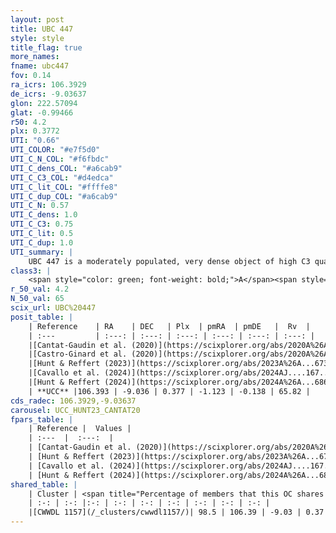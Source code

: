 ```yaml
---
layout: post
title: UBC 447
style: style
title_flag: true
more_names: 
fname: ubc447
fov: 0.14
ra_icrs: 106.3929
de_icrs: -9.03637
glon: 222.57094
glat: -0.99466
r50: 4.2
plx: 0.3772
UTI: "0.66"
UTI_COLOR: "#e7f5d0"
UTI_C_N_COL: "#f6fbdc"
UTI_C_dens_COL: "#a6cab9"
UTI_C_C3_COL: "#d4edca"
UTI_C_lit_COL: "#ffffe8"
UTI_C_dup_COL: "#a6cab9"
UTI_C_N: 0.57
UTI_C_dens: 1.0
UTI_C_C3: 0.75
UTI_C_lit: 0.5
UTI_C_dup: 1.0
UTI_summary: |
    UBC 447 is a moderately populated, very dense object of high C3 quality. It is moderately studied in the literature. This object shares a large percentage of members with a later reported entry.
class3: |
    <span style="color: green; font-weight: bold;">A</span><span style="color: #FFC300; font-weight: bold;">B</span>
r_50_val: 4.2
N_50_val: 65
scix_url: UBC%20447
posit_table: |
    | Reference    | RA    | DEC   | Plx  | pmRA  | pmDE   |  Rv  |
    | :---         | :---: | :---: | :---: | :---: | :---: | :---: |
    |[Cantat-Gaudin et al. (2020)](https://scixplorer.org/abs/2020A%26A...640A...1C) | 106.389 | -9.026 | 0.373 | -1.089 | -0.146 | -- |
    |[Castro-Ginard et al. (2020)](https://scixplorer.org/abs/2020A%26A...635A..45C) | 106.379 | -9.003 | 0.371 | -1.08 | -0.139 | -- |
    |[Hunt & Reffert (2023)](https://scixplorer.org/abs/2023A%26A...673A.114H) | 106.382 | -9.046 | 0.377 | -1.117 | -0.144 | 98.014 |
    |[Cavallo et al. (2024)](https://scixplorer.org/abs/2024AJ....167...12C) | 106.38 | -9.026 | 0.378 | -- | -- | -- |
    |[Hunt & Reffert (2024)](https://scixplorer.org/abs/2024A%26A...686A..42H) | 106.382 | -9.046 | 0.377 | -1.117 | -0.144 | 98.014 |
    | **UCC** |106.393 | -9.036 | 0.377 | -1.123 | -0.138 | 65.82 | 
cds_radec: 106.3929,-9.03637
carousel: UCC_HUNT23_CANTAT20
fpars_table: |
    | Reference |  Values |
    | :---  |  :---:  |
    | [Cantat-Gaudin et al. (2020)](https://scixplorer.org/abs/2020A%26A...640A...1C) | `AVNN=1.26, DMNN=12.14, AgeNN=8.39` |
    | [Hunt & Reffert (2023)](https://scixplorer.org/abs/2023A%26A...673A.114H) | `AV50=1.149, diffAV50=0.787, MOD50=11.866, logAge50=8.29` |
    | [Cavallo et al. (2024)](https://scixplorer.org/abs/2024AJ....167...12C) | `AV50=1.72, dMod50=12.15, logAge50=8.11, [Fe/H]50=0.05` |
    | [Hunt & Reffert (2024)](https://scixplorer.org/abs/2024A%26A...686A..42H) | `MassJ=402.692` |
shared_table: |
    | Cluster | <span title="Percentage of members that this OC shares with the ones listed">%</span>   | RA   | DEC   | Plx   | pmRA  | pmDE  | Rv | UTI |
    | :-: | :-: |:-: | :-: | :-: | :-: | :-: | :-: | :-: |
    |[CWWDL 1157](/_clusters/cwwdl1157/)| 98.5 | 106.39 | -9.03 | 0.37 | -1.11 | -0.14 | 65.82 |0.11 |
---
```

